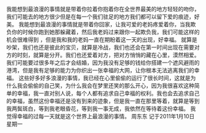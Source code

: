 我能想到最浪漫的事情就是带着你拉着你抱着你在全世界最美的地方轻轻的吻你，我们可能去的地方很少但是在每一个我们驻足的地方我们都可以留下爱的痕迹，好美。
我能想到最浪漫的事情就是带着你回家，让我可爱的老妈疼爱着你，当我欺负你的时候你跑到她那躲藏着，然后我老妈过来跟你一起欺负我，我们可能这样的机会很难得到 ，但是我和我的老妈一直在期盼着这一天的出现，好幸福。
就算是吵架，我们也还是彼此的宝贝，就算是冷战，我们也还会在第一时间出现在需要对方的时刻，就算是分开。我们也还爱着对方，把对方悄悄的藏在心里，漠然相爱。
我们可能要过很多年之后才会结婚，因为我没有足够的钱给你搭建一个遮风避雨的港湾，但是我有足够的能力为你织出一张幸福的大网，让你根本无法逃离我们的幸福。
这些好多好多浪漫的事情，我已经在心里偷偷的运行了很长时间，这就是为什么我会偷偷的自己笑，为什么我会在梦里还笑的那么开心，因为我很喜欢这种简单的幸福，我一直对别人说，每个人都有追求自己幸福的权利。我也会去追求自己的幸福，虽然这份幸福还是没有到来的迹象，但是我一直在那里等着，就算是等到我两鬓斑白，等到我老眼昏花，等到我一事无成，我依然在等待着这份幸福。
我觉得幸福的过每一天就是这个世界上最浪漫的事情。
周东东
记于2011年1月10日星期一
